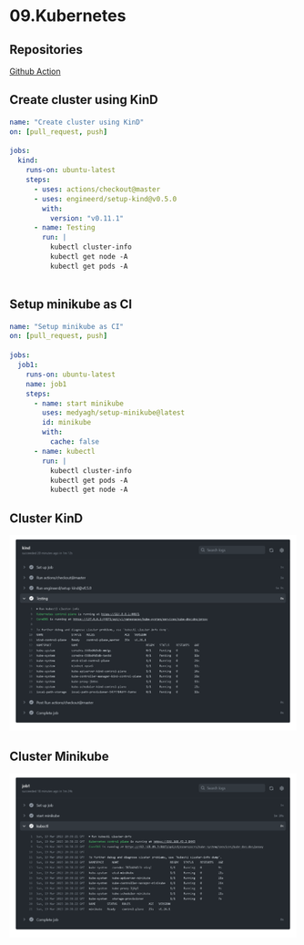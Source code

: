 # 09.Kubernetes


## Repositories

[Github Action](https://github.com/kurlenka-d/build-docker/actions/workflows/build.yaml)

## Create cluster using KinD

```yaml
name: "Create cluster using KinD"
on: [pull_request, push]

jobs:
  kind:
    runs-on: ubuntu-latest
    steps:
      - uses: actions/checkout@master
      - uses: engineerd/setup-kind@v0.5.0
        with:
          version: "v0.11.1"
      - name: Testing
        run: | 
          kubectl cluster-info
          kubectl get node -A
          kubectl get pods -A 
          
```

## Setup minikube as CI

```yaml
name: "Setup minikube as CI"
on: [pull_request, push]

jobs:
  job1:
    runs-on: ubuntu-latest
    name: job1
    steps:
      - name: start minikube
        uses: medyagh/setup-minikube@latest
        id: minikube
        with:
          cache: false
      - name: kubectl
        run: |
          kubectl cluster-info
          kubectl get pods -A
          kubectl get node -A
```

## Cluster KinD

![KinD](KinD.bmp)

## Cluster Minikube

![minikube](minikube.bmp)